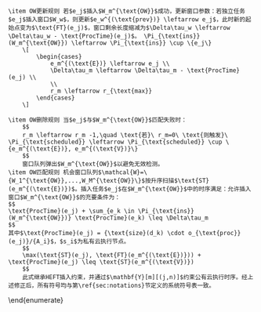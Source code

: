     \item OW更新规则 若$e_j$插入$W_m^{\text{OW}}$成功，更新窗口参数：若独立任务$e_j$插入窗口$W_w$，则更新$e_w^{(\text{prev})} \leftarrow e_j$，此时新的起始点变为$\text{FT}(e_j)$，窗口剩余长度缩减为$\Delta\tau_w \leftarrow \Delta\tau_w - \text{ProcTime}(e_j)$。 \Pi_{\text{ins}}(W_m^{\text{OW}}) \leftarrow \Pi_{\text{ins}} \cup \{e_j\}  
        \[
            \begin{cases}
                e_m^{(\text{E})} \leftarrow e_j \\
                \Delta\tau_m \leftarrow \Delta\tau_m - \text{ProcTime}(e_j) \\
                \\
                r_m \leftarrow r_{\text{max}}
            \end{cases}
        \]

    \item OW删除规则 当$e_j$与$W_m^{\text{OW}}$匹配失败时：
        $$
        r_m \leftarrow r_m -1,\quad \text{若}\ r_m=0\ \text{则触发}\ \Pi_{\text{scheduled}} \leftarrow \Pi_{\text{scheduled}} \cup \{e_m^{(\text{E})}, e_m^{(\text{V})}\}
        $$
        窗口队列弹出$W_m^{\text{OW}}$以避免无效检测。
    \item OW匹配规则 机会窗口队列$\mathcal{W}=\{W_1^{\text{OW}},...,W_M^{\text{OW}}\}$按升序扫描$\text{ST}(e_m^{(\text{E})})$。插入任务$e_j$在$W_m^{\text{OW}}$中的时序满足：允许插入窗口$W_m^{\text{OW}}$的充要条件为：
    $$
    \text{ProcTime}(e_j) + \sum_{e_k \in \Pi_{\text{ins}}(W_m^{\text{OW}})} \text{ProcTime}(e_k) \leq \Delta\tau_m
    $$
    其中$\text{ProcTime}(e_j) = {\text{size}(d_k) \cdot o_{\text{proc}}(e_j)}/{A_i}$，$s_i$为私有云执行节点。
        $$
        \max(\text{ST}(e_j), \text{FT}(e_m^{(\text{E})})) + \text{ProcTime}(e_j) \leq \text{ST}(e_m^{(\text{V})})
        $$
        此式继承HEFT插入约束，并通过$\mathbf{Y}[m][(j,n)]$约束公有云执行时序。经上述修正后，所有符号均与第\ref{sec:notations}节定义的系统符号表一致。
\end{enumerate}